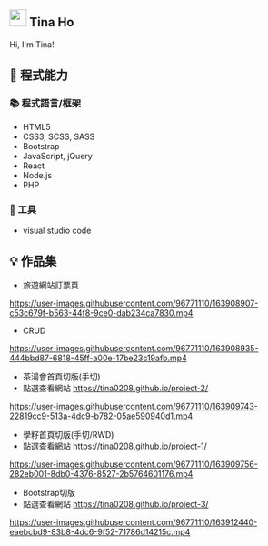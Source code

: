 ## <img width="30px" src="https://www.emojiall.com/en/header-svg/%F0%9F%90%A0.svg" />  Tina Ho

Hi, I'm Tina! 

## 🧠 程式能力
### 📚 程式語言/框架
- HTML5
- CSS3, SCSS, SASS
- Bootstrap
- JavaScript, jQuery
- React
- Node.js
- PHP

### 🔧 工具
- visual studio code

## 💡 作品集
- 旅遊網站訂票頁

https://user-images.githubusercontent.com/96771110/163908907-c53c679f-b563-44f8-9ce0-dab234ca7830.mp4

- CRUD

https://user-images.githubusercontent.com/96771110/163908935-444bbd87-6818-45ff-a00e-17be23c19afb.mp4

- 茶湯會首頁切版(手切)
- 點選查看網站 https://tina0208.github.io/project-2/

https://user-images.githubusercontent.com/96771110/163909743-22819cc9-513a-4dc9-b782-05ae590940d1.mp4

- 學籽首頁切版(手切/RWD)
- 點選查看網站 https://tina0208.github.io/project-1/

https://user-images.githubusercontent.com/96771110/163909756-282eb001-8db0-4376-8527-2b5764601176.mp4

- Bootstrap切版
- 點選查看網站 https://tina0208.github.io/project-3/

https://user-images.githubusercontent.com/96771110/163912440-eaebcbd9-83b8-4dc6-9f52-71786d14215c.mp4




<!--
**Tina0208/Tina0208** is a ✨ _special_ ✨ repository because its `README.md` (this file) appears on your GitHub profile.

Here are some ideas to get you started:

- 🔭 I’m currently working on ...
- 🌱 I’m currently learning ...
- 👯 I’m looking to collaborate on ...
- 🤔 I’m looking for help with ...
- 💬 Ask me about ...
- 📫 How to reach me: ...
- 😄 Pronouns: ...
- ⚡ Fun fact: ...
-->



















